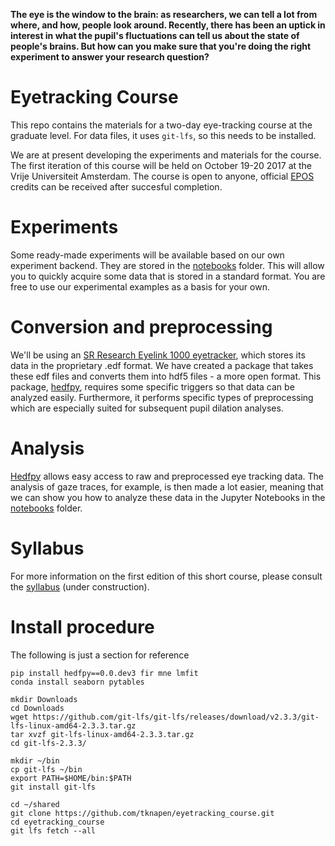 **The eye is the window to the brain: as researchers, we can tell a lot from where, and how, people look around. Recently, there has been an uptick in interest in what the pupil's fluctuations can tell us about the state of people's brains. But how can you make sure that you're doing the right experiment to answer your research question?**

# Eyetracking Course
This repo contains the materials for a two-day eye-tracking course at the graduate level. For data files, it uses `git-lfs`, so this needs to be installed. 

We are at present developing the experiments and materials for the course. The first iteration of this course will be held on October 19-20 2017 at the Vrije Universiteit Amsterdam. The course is open to anyone, official [EPOS](https://www.eposgradnet.nl) credits can be received after succesful completion.

# Experiments
Some ready-made experiments will be available based on our own experiment backend. They are stored in the [notebooks](notebooks/README.md) folder. This will allow you to quickly acquire some data that is stored in a standard format. You are free to use our experimental examples as a basis for your own. 

# Conversion and preprocessing
We'll be using an [SR Research Eyelink 1000 eyetracker](http://www.sr-research.com/), which stores its data in the proprietary .edf format. We have created a package that takes these edf files and converts them into hdf5 files - a more open format. This package, [hedfpy](https://github.com/tknapen/hedfpy), requires some specific triggers so that data can be analyzed easily. Furthermore, it performs specific types of preprocessing which are especially suited for subsequent pupil dilation analyses. 

# Analysis
[Hedfpy](https://github.com/tknapen/hedfpy) allows easy access to raw and preprocessed eye tracking data. The analysis of gaze traces, for example, is then made a lot easier, meaning that we can show you how to analyze these data in the Jupyter Notebooks in the [notebooks](notebooks/README.md) folder. 

# Syllabus 

For more information on the first edition of this short course, please consult the [syllabus](syllabus/syllabus.md) (under construction).

# Install procedure
The following is just a section for reference 
```
pip install hedfpy==0.0.dev3 fir mne lmfit 
conda install seaborn pytables

mkdir Downloads
cd Downloads 
wget https://github.com/git-lfs/git-lfs/releases/download/v2.3.3/git-lfs-linux-amd64-2.3.3.tar.gz
tar xvzf git-lfs-linux-amd64-2.3.3.tar.gz
cd git-lfs-2.3.3/

mkdir ~/bin
cp git-lfs ~/bin
export PATH=$HOME/bin:$PATH
git install git-lfs

cd ~/shared 
git clone https://github.com/tknapen/eyetracking_course.git
cd eyetracking_course
git lfs fetch --all
```